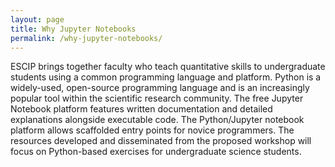```yaml
---
layout: page
title: Why Jupyter Notebooks
permalink: /why-jupyter-notebooks/
---
```


ESCIP brings together faculty who teach quantitative skills to undergraduate students using a common programming language and platform. Python is a widely-used, open-source programming language and is an increasingly popular tool within the scientific research community. The free Jupyter Notebook platform features written documentation and detailed explanations alongside executable code. The Python/Jupyter notebook platform allows scaffolded entry points for novice programmers. The resources developed and disseminated from the proposed workshop will focus on Python-based exercises for undergraduate science students.
